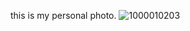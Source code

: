 this is my personal photo. 
![1000010203](https://github.com/cp-info/Anonbar-theme/assets/158504182/8681f4dd-9c43-45b4-8831-9eea280c11eb)

